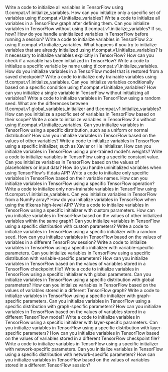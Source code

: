 Write a code to initialize all variables in TensorFlow using tf.compat.v1.initialize_variables.
How can you initialize only a specific set of variables using tf.compat.v1.initialize_variables?
Write a code to initialize all variables in a TensorFlow graph after defining them.
Can you initialize variables in TensorFlow without using tf.compat.v1.initialize_variables? If so, how?
How do you handle uninitialized variables in TensorFlow before running a session?
Write a code to initialize variables in TensorFlow 2.x using tf.compat.v1.initialize_variables.
What happens if you try to initialize variables that are already initialized using tf.compat.v1.initialize_variables?
Is it necessary to initialize variables explicitly in TensorFlow?
How can you check if a variable has been initialized in TensorFlow?
Write a code to initialize a specific variable by name using tf.compat.v1.initialize_variables.
How do you initialize variables in a TensorFlow model that is restored from a saved checkpoint?
Write a code to initialize only trainable variables using tf.compat.v1.initialize_variables.
Can you initialize variables conditionally based on a specific condition using tf.compat.v1.initialize_variables?
How can you initialize a single variable in TensorFlow without initializing all variables?
Write a code to initialize variables in TensorFlow using a random seed.
What are the differences between tf.compat.v1.global_variables_initializer and tf.compat.v1.initialize_variables?
How can you initialize a specific set of variables in TensorFlow based on their scope?
Write a code to initialize variables in TensorFlow 2.x without using tf.compat.v1.initialize_variables.
Can you initialize variables in TensorFlow using a specific distribution, such as a uniform or normal distribution?
How can you initialize variables in TensorFlow based on the values of other variables?
Write a code to initialize variables in TensorFlow using a specific initializer, such as Xavier or He initializer.
How can you initialize variables in TensorFlow using a pre-trained model's weights?
Write a code to initialize variables in TensorFlow using a specific constant value.
Can you initialize variables in TensorFlow based on the values of placeholders or input data?
How do you handle uninitialized variables when using TensorFlow's tf.data API?
Write a code to initialize only specific variables in TensorFlow based on their variable names.
How can you initialize variables in TensorFlow using a specific TensorFlow operation?
Write a code to initialize only non-trainable variables in TensorFlow using tf.compat.v1.initialize_variables.
Can you initialize variables in TensorFlow from a NumPy array?
How do you initialize variables in TensorFlow when using the tf.keras high-level API?
Write a code to initialize variables in TensorFlow using a specific initializer with custom parameters.
How can you initialize variables in TensorFlow based on the values of other initialized variables within the same graph?
Can you initialize variables in TensorFlow using a specific distribution with custom parameters?
Write a code to initialize variables in TensorFlow using a specific initializer with a random seed.
How can you initialize variables in TensorFlow based on the values of variables in a different TensorFlow session?
Write a code to initialize variables in TensorFlow using a specific initializer with variable-specific parameters.
Can you initialize variables in TensorFlow using a specific distribution with variable-specific parameters?
How can you initialize variables in TensorFlow based on the values of variables stored in a TensorFlow checkpoint file?
Write a code to initialize variables in TensorFlow using a specific initializer with global parameters.
Can you initialize variables in TensorFlow using a specific distribution with global parameters?
How can you initialize variables in TensorFlow based on the values of variables stored in a different TensorFlow graph?
Write a code to initialize variables in TensorFlow using a specific initializer with graph-specific parameters.
Can you initialize variables in TensorFlow using a specific distribution with graph-specific parameters?
How can you initialize variables in TensorFlow based on the values of variables stored in a different TensorFlow model?
Write a code to initialize variables in TensorFlow using a specific initializer with layer-specific parameters.
Can you initialize variables in TensorFlow using a specific distribution with layer-specific parameters?
How can you initialize variables in TensorFlow based on the values of variables stored in a different TensorFlow checkpoint file?
Write a code to initialize variables in TensorFlow using a specific initializer with network-specific parameters.
Can you initialize variables in TensorFlow using a specific distribution with network-specific parameters?
How can you initialize variables in TensorFlow based on the values of variables stored in a different TensorFlow session?